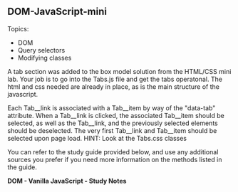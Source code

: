 **DOM-JavaScript-mini**
----------------------------------

Topics:  
* DOM
* Query selectors
* Modifying classes

A tab section was added to the box model solution from the HTML/CSS mini lab. Your job is to go into the Tabs.js file and get the tabs operatonal. The html and css needed are already in place, as is the main structure of the javascript.

Each Tab__link is associated with a Tab__item by way of the "data-tab" attribute. When a Tab__link is clicked, the associated Tab__item should be selected, as well as the Tab__link, and the previously selected elements should be deselected. The very first Tab__link and Tab__item should be selected upon page load.
HINT: Look at the Tabs.css classes

You can refer to the study guide provided below, and use any additional sources you prefer if you need more information on the methods listed in the guide.

<a src="https://docs.google.com/document/       d/1cmhthvKtbCzV2-Dr4g4akeImlzog2NhIR5J0vtUhJpE/edit?usp=sharing"><strong>DOM - Vanilla JavaScript - Study Notes</strong></a>
